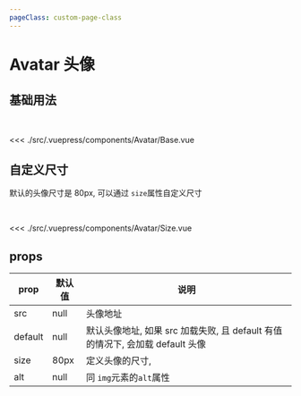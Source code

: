 ```yaml
---
pageClass: custom-page-class
---
```


# Avatar 头像

## 基础用法

<br/>

<Avatar-Base/>

<<< ./src/.vuepress/components/Avatar/Base.vue

## 自定义尺寸

默认的头像尺寸是 80px, 可以通过 `size`属性自定义尺寸

<br/>

<Avatar-Size/>

<<< ./src/.vuepress/components/Avatar/Size.vue

## props

| prop    | 默认值 | 说明                                                                          |
| ------- | ------ | ----------------------------------------------------------------------------- |
| src     | null   | 头像地址                                                                      |
| default | null   | 默认头像地址, 如果 src 加载失败, 且 default 有值的情况下, 会加载 default 头像 |
| size    | 80px   | 定义头像的尺寸,                                                               |
| alt     | null   | 同 `img`元素的`alt`属性                                                       |
